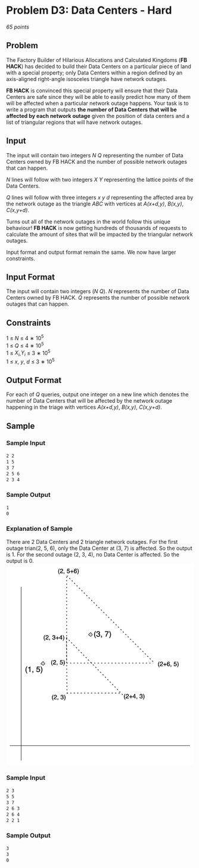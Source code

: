 # Problem D3: Data Centers - Hard
*65 points*

## Problem
The Factory Builder of Hilarious Allocations and Calculated Kingdoms (**FB HACK**) has decided to build their Data
Centers on a particular piece of land with a special property; only Data Centers within a region defined by an axis-aligned
 right-angle isosceles triangle have network outages.

**FB HACK** is convinced this special property will ensure that their Data Centers are safe since they will be able to
easily predict how many of them will be affected when a particular network outage happens. Your task is to write a program
 that outputs **the number of Data Centers that will be affected by each network outage** given the position of data
 centers and a list of triangular regions that will have network outages.

## Input
The input will contain two integers *N* *Q* representing the number of Data Centers owned by FB HACK and the number
of possible network outages that can happen.

*N* lines will follow with two integers *X* *Y* representing the lattice points of the Data Centers.

*Q* lines will follow with three integers *x* *y* *d* representing the affected area by the network outage as the
 triangle *ABC* with vertices at *A(x+d,y)*, *B(x,y)*, *C(x,y+d)*.

Turns out all of the network outages in the world follow this unique behaviour! **FB HACK** is now getting hundreds of
thousands of requests to calculate the amount of sites that will be impacted by the triangular network outages.

Input format and output format remain the same. We now have larger constraints.

## Input Format
The input will contain two integers (*N* *Q*). *N* represents the number of Data Centers owned by FB HACK. *Q* represents
 the number of possible network outages that can happen.

## Constraints
1 ≤ *N* ≤ 4 ∗ 10<sup>5</sup>  
1 ≤ *Q* ≤ 4 ∗ 10<sup>5</sup>  
1 ≤ *X<sub>i</sub>*,*Y<sub>i</sub>* ≤ 3 ∗ 10<sup>5</sup>  
1 ≤ *x*, *y*, *d* ≤ 3 ∗ 10<sup>5</sup>  

## Output Format
For each of *Q* queries, output one integer on a new line which denotes the number of Data Centers that will be affected
 by the network outage happening in the triage with vertices *A(x+d,y)*, *B(x,y)*, *C(x,y+d)*.

## Sample
### Sample Input
```
2 2
1 5
3 7
2 5 6
2 3 4
```

### Sample Output
```
1
0
```

### Explanation of Sample
There are 2 Data Centers and 2 triangle network outages.
For the first outage trian(2, 5, 6), only the Data Center at (3, 7) is affected. So the output is 1.
For the second outage (2, 3, 4), no Data Center is affected. So the output is 0.
![data_centers](img/d3.webp)

### Sample Input
```
2 3
5 5
3 7
2 6 3
2 6 4
2 2 1
```
### Sample Output
```
3
3
0
```

